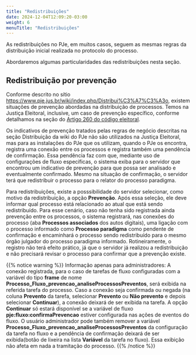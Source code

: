 ```yaml
---
title: "Redistribuições"
date: 2024-12-04T12:09:20-03:00
weight: 6
menuTitle: "Redistribuições"
---
```

As redistribuições no PJe, em muitos casos, seguem as mesmas regras da distribuição inicial realizada no protocolo do processo. 

Abordaremos algumas particularidades das redistribuições nesta seção.

## Redistribuição por prevenção

Conforme descrito no sítio https://www.pje.jus.br/wiki/index.php/Distribui%C3%A7%C3%A3o, existem situações de prevenção abordadas na distribuição de processos. Temos na Justiça Eleitoral, inclusive, um caso de prevenção específico, conforme detalhamos na seção do [Artigo 260 do código eleitoral](distribuicao/260). 

Os indicativos de prevenção tratados pelas regras de negócio descritas na seção Distribuição da wiki do PJe não são utilizados na Justiça Eleitoral, mas para as instalações do PJe que os utilizam, quando o PJe os encontra, registra uma conexão entre os processos e registra também uma pendência de confirmação. Essa pendência faz com que, mediante uso de configurações de fluxo específicas, o sistema exiba para o servidor que encontrou um indicativo de prevenção para que possa ser analisado e eventualmente confirmado. Mesmo na situação de confirmação, o servidor terá que redistribuir o processo para o relator do processo paradigma. 

Para redistribuições, existe a posssibilidade do servidor selecionar, como motivo da redistribuição, a opção **Prevenção**. Após essa seleção, ele deve informar qual processo está relacionado ao atual que está sendo redistribuído. Para esse cenário, caso não tenha sido registrada ainda prevenção entre os processos, o sistema registrará, nas conexões do processo (aba **Processos associados** dos autos digitais), uma ligação com o processo informado como **Processo paradigma** como pendente de confirmação e encaminhará o processo sendo redistribuído para o mesmo órgão julgador do processo paradigma informado. Rotineiramente, o registro não terá efeito prático, já que o servidor já realizou a redistribuição e não precisará revisar o processo para confirmar que a prevenção existe.

{{% notice warning %}}
Informação apenas para administradores: A conexão registrada, para o caso de tarefas de fluxo configuradas com a variável do tipo **frame** de nome **Processo_Fluxo_prevencao_analiseProcessosPreventos**, será exibida na referida tarefa do processo. Caso a conexão seja confirmada ou negada (na coluna **Prevento** da tarefa, selecionar **Prevento** ou **Não prevento** e depois selecionar **Continuar**), a conexão deixará de ser exibida na tarefa. A opção **Continuar** só estará disponível se a variável de fluxo **pje:fluxo:confirmaPrevencao** estiver configurada nas ações de eventos do fluxo. O usuário administrador pode também remover a variável **Processo_Fluxo_prevencao_analiseProcessosPreventos** da configuração da tarefa no fluxo e a pendência de confirmação deixará de ser exibida(botão de lixeira na lista **Variável** da tarefa no fluxo). Essa exibição não afeta em nada a tramitação do processo. 
{{% /notice %}}


